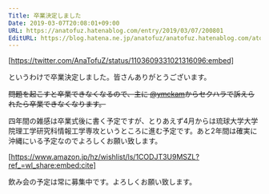 ```yaml
---
Title: 卒業決定しました
Date: 2019-03-07T20:08:01+09:00
URL: https://anatofuz.hatenablog.com/entry/2019/03/07/200801
EditURL: https://blog.hatena.ne.jp/anatofuz/anatofuz.hatenablog.com/atom/entry/17680117126989552313
---
```


[https://twitter.com/AnaTofuZ/status/1103609331021316096:embed]


というわけで卒業決定しました。皆さんありがとうございます。

~~問題を起こすと卒業できなくなるので、主に [@ymckam](https://twitter.com/ymckam)からセクハラで訴えられたら卒業できなくなります。~~

四年間の雑感は卒業式後に書く予定ですが、とりあえず4月からは琉球大学大学院理工学研究科情報工学専攻というところに進む予定です。あと2年間は確実に沖縄にいる予定なのでよろしくお願い致します。



[https://www.amazon.jp/hz/wishlist/ls/1CODJT3U9MSZL?ref_=wl_share:embed:cite]


飲み会の予定は常に募集中です。よろしくお願い致します。
